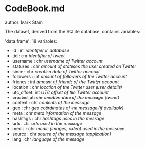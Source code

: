 CodeBook.md
===========
author: Mark Stam

The dataset, derived from the SQLite database, contains variables:

'data.frame':  18 variables:
* id        : int
_identifier in database_
* tid       : chr
_identifier of tweet_
* username  : chr
_username of Twitter account_
* statuses  : chr
_amount of statuses the user created on Twitter_
* since     : chr
_creation date of Twitter account_
* followers : int
_amount of followers of the Twitter account_
* friends   : int
_amount of friends of the Twitter account_
* location  : chr
_location of the Twitter user (user details)_
* utc_offset: int
_UTC offset of the Twitter account_
* created_at: chr
_creation date of the message (tweet)_
* content   : chr
_contents of the message_
* geo       : chr
_geo coördinates of the message (if available)_
* meta      : chr
_meta information of the message_
* hashtags  : chr
_hashtags used in the message_
* urls      : chr
_urls used in the message_
* media     : chr
_media (images, video) used in the message_
* source    : chr
_source of the message (application)_
* lang      : chr
_language of the message_




